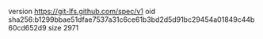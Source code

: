 version https://git-lfs.github.com/spec/v1
oid sha256:b1299bbae51dfae7537a31c6ce61b3bd2d5d91bc29454a01849c44b60cd652d9
size 2971
